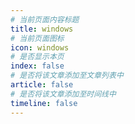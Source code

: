 ```yaml
---
# 当前页面内容标题
title: windows
# 当前页面图标
icon: windows
# 是否显示本页
index: false
# 是否将该文章添加至文章列表中
article: false
# 是否将该文章添加至时间线中
timeline: false
---
```


